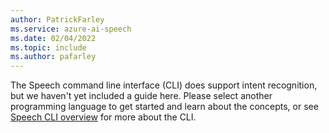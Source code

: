 ```yaml
---
author: PatrickFarley
ms.service: azure-ai-speech
ms.date: 02/04/2022
ms.topic: include
ms.author: pafarley
---
```


The Speech command line interface (CLI) does support intent recognition, but we haven't yet included a guide here. Please select another programming language to get started and learn about the concepts, or see [Speech CLI overview](../../../spx-overview.md) for more about the CLI. 
